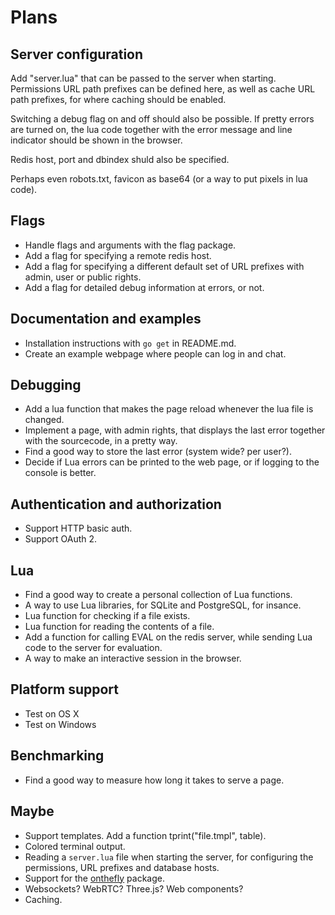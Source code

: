 # Plans

Server configuration
--------------------

Add "server.lua" that can be passed to the server when starting.
Permissions URL path prefixes can be defined here, as well as
cache URL path prefixes, for where caching should be enabled.

Switching a debug flag on and off should also be possible.
If pretty errors are turned on, the lua code together with the error message and line
indicator should be shown in the browser.

Redis host, port and dbindex shuld also be specified.

Perhaps even robots.txt, favicon as base64 (or a way to put pixels in lua code).


Flags
-----

* Handle flags and arguments with the flag package.
* Add a flag for specifying a remote redis host.
* Add a flag for specifying a different default set of URL prefixes with admin, user or public rights.
* Add a flag for detailed debug information at errors, or not.


Documentation and examples
--------------------------

* Installation instructions with `go get` in README.md.
* Create an example webpage where people can log in and chat.


Debugging
---------

* Add a lua function that makes the page reload whenever the lua file is changed.
* Implement a page, with admin rights, that displays the last error together with the sourcecode, in a pretty way.
* Find a good way to store the last error (system wide? per user?).
* Decide if Lua errors can be printed to the web page, or if logging to the console is better.


Authentication and authorization
--------------------------------

* Support HTTP basic auth.
* Support OAuth 2.


Lua
---

* Find a good way to create a personal collection of Lua functions.
* A way to use Lua libraries, for SQLite and PostgreSQL, for insance.
* Lua function for checking if a file exists.
* Lua function for reading the contents of a file.
* Add a function for calling EVAL on the redis server, while sending Lua code to the server for evaluation.
* A way to make an interactive session in the browser.


Platform support
----------------

* Test on OS X
* Test on Windows


Benchmarking
------------

* Find a good way to measure how long it takes to serve a page.


Maybe
-----

* Support templates. Add a function tprint("file.tmpl", table).
* Colored terminal output.
* Reading a `server.lua` file when starting the server, for configuring the permissions, URL prefixes and database hosts.
* Support for the [onthefly](https://github.com/xyproto/onthefly) package.
* Websockets? WebRTC? Three.js? Web components?
* Caching.
